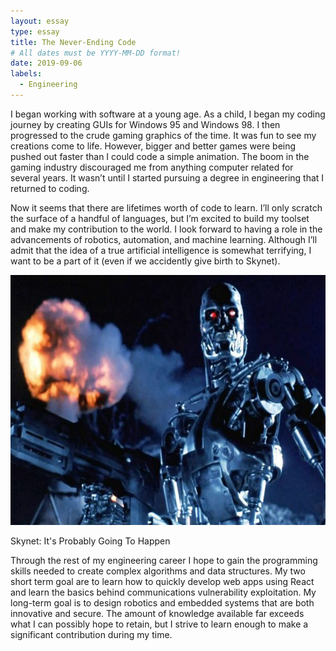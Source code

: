 ```yaml
---
layout: essay
type: essay
title: The Never-Ending Code
# All dates must be YYYY-MM-DD format!
date: 2019-09-06
labels:
  - Engineering
---
```




I began working with software at a young age. As a child, I began my coding journey by creating GUIs for Windows 95 and Windows 98. I then progressed to the crude gaming graphics of the time. It was fun to see my creations come to life. However, bigger and better games were being pushed out faster than I could code a simple animation. The boom in the gaming industry discouraged me from anything computer related for several years. It wasn’t until I started pursuing a degree in engineering that I returned to coding.

Now it seems that there are lifetimes worth of code to learn. I’ll only scratch the surface of a handful of languages, but I’m excited to build my toolset and make my contribution to the world. I look forward to having a role in the advancements of robotics, automation, and machine learning. Although I’ll admit that the idea of a true artificial intelligence is somewhat terrifying, I want to be a part of it (even if we accidently give birth to Skynet).

<img src="../images/terminator.jpg" width="600" height="400">
<p>Skynet: It's Probably Going To Happen</p>

Through the rest of my engineering career I hope to gain the programming skills needed to create complex algorithms and data structures. My two short term goal are to learn how to quickly develop web apps using React and learn the basics behind communications vulnerability exploitation. My long-term goal is to design robotics and embedded systems that are both innovative and secure. The amount of knowledge available far exceeds what I can possibly hope to retain, but I strive to learn enough to make a significant contribution during my time. 


